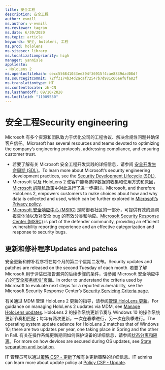```yaml
---
title: 安全工程
description: 安全工程
author: evmill
ms.author: v-evmill
ms.reviewer: tagran
ms.date: 6/30/2020
ms.topic: article
keywords: 安全, hololens, 工程
ms.prod: hololens
ms.sitesec: library
ms.localizationpriority: high
manager: yannisle
appliesto:
- HoloLens 2
ms.openlocfilehash: cecc556841033ee394f36915f4cae8839dad08df
ms.sourcegitcommit: 72ff3174b34d2acaf72547b7d981c66aef8fa82f
ms.translationtype: HT
ms.contentlocale: zh-CN
ms.lasthandoff: 09/10/2020
ms.locfileid: "11009530"
---
```

# <span data-ttu-id="bc85a-104">安全工程</span><span class="sxs-lookup"><span data-stu-id="bc85a-104">Security engineering</span></span>

<span data-ttu-id="bc85a-105">Microsoft 有多个资源和团队致力于优化公司的工程协议、解决合规性问题并确保客户信任。</span><span class="sxs-lookup"><span data-stu-id="bc85a-105">Microsoft has several resources and teams devoted to optimizing the company’s engineering protocols, addressing compliance, and ensuring customer trust.</span></span> 

  * <span data-ttu-id="bc85a-106">若要了解有关 Microsoft 安全工程开发实践的详细信息，请参阅 [安全开发生命周期 (SDL)](https://www.microsoft.com/securityengineering/sdl)。</span><span class="sxs-lookup"><span data-stu-id="bc85a-106">To learn more about Microsoft’s security engineering development practices, see the [Security Development Lifecycle (SDL)](https://www.microsoft.com/securityengineering/sdl).</span></span>
  * <span data-ttu-id="bc85a-107">Microsoft 以及 HoloLens 2 使客户能够选择数据的收集和使用方式和原因，[Microsoft 的隐私政策](https://privacy.microsoft.com/)中对此进行了进一步探讨。</span><span class="sxs-lookup"><span data-stu-id="bc85a-107">Microsoft, and therefore HoloLens 2, empowers customers to make choices about how and why data is collected and used, which can be further explored in [Microsoft’s Privacy policy](https://privacy.microsoft.com/).</span></span> 
  * <span data-ttu-id="bc85a-108">[Microsoft 安全响应中心 (MSRC)](https://www.microsoft.com/msrc) 是防御者社区的一部分，可提供有效的漏洞报告体验以及对安全 bug 的有效分类和响应。</span><span class="sxs-lookup"><span data-stu-id="bc85a-108">[Microsoft Security Response Center (MSRC)](https://www.microsoft.com/msrc) is part of the defender community, providing an efficient vulnerability reporting experience and an effective categorization and response to security bugs.</span></span> 

## <span data-ttu-id="bc85a-109">更新和修补程序</span><span class="sxs-lookup"><span data-stu-id="bc85a-109">Updates and patches</span></span>

<span data-ttu-id="bc85a-110">安全更新和修补程序将在每个月的第二个星期二发布。</span><span class="sxs-lookup"><span data-stu-id="bc85a-110">Security updates and patches are released on the second Tuesday of each month.</span></span> <span data-ttu-id="bc85a-111">若要了解 Microsoft 用于评估已报告漏洞的后续步骤的条件，请参阅 Microsoft 安全响应中心的[“安全服务标准”页面](https://www.microsoft.com/msrc/windows-security-servicing-criteria)。</span><span class="sxs-lookup"><span data-stu-id="bc85a-111">In order to understand the criteria used by Microsoft to evaluate next steps for a reported vulnerability, see the Microsoft Security Response Center’s [Security Servicing Criteria page](https://www.microsoft.com/msrc/windows-security-servicing-criteria).</span></span> 

<span data-ttu-id="bc85a-112">有关通过 MDM 管理 HoloLens 2 更新的指导，请参阅[管理 HoloLens 更新](https://docs.microsoft.com/hololens/hololens-updates)。</span><span class="sxs-lookup"><span data-stu-id="bc85a-112">For guidance on managing HoloLens 2 updates via MDM, see [Manage HoloLens updates](https://docs.microsoft.com/hololens/hololens-updates).</span></span> <span data-ttu-id="bc85a-113">HoloLens 2 的操作系统更新节奏与 Windows 10 的操作系统更新节奏相匹配；每年有两次更新，一次在春季进行，另一次在秋季进行。</span><span class="sxs-lookup"><span data-stu-id="bc85a-113">The operating system update cadence for HoloLens 2 matches that of Windows 10; there are two updates per year, one taking place in Spring and the other in Fall.</span></span> <span data-ttu-id="bc85a-114">有关在操作系统更新期间如何保护设备的详细信息，请参阅[状态分离和隔离](security-state-separation-isolation.md)。</span><span class="sxs-lookup"><span data-stu-id="bc85a-114">For more on how devices are secured during OS updates, see [State separation and isolation](security-state-separation-isolation.md).</span></span> 

<span data-ttu-id="bc85a-115">IT 管理员可以通过[策略 CSP - 更新](https://docs.microsoft.com/windows/client-management/mdm/policy-csp-update)了解有关更新策略的详细信息。</span><span class="sxs-lookup"><span data-stu-id="bc85a-115">IT admins can learn more about update policy at [Policy CSP - Update](https://docs.microsoft.com/windows/client-management/mdm/policy-csp-update).</span></span> 
